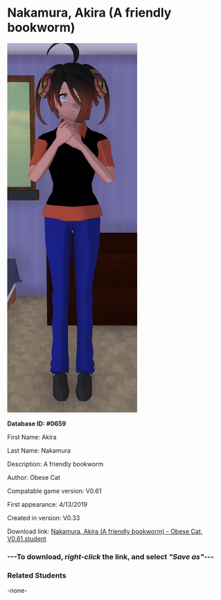 # Nakamura, Akira (A friendly bookworm)

<img src="../../Files/Images/Nakamura, Akira (A friendly bookworm).png" title="Nakamura, Akira (A friendly bookworm) - Obese Cat, V0.61">

**Database ID: #0659**

First Name: Akira

Last Name: Nakamura

Description: A friendly bookworm

Author: Obese Cat

Compatable game version: V0.61

First appearance: 4/13/2019

Created in version: V0.33

Download link: <a href="https://raw.githubusercontent.com/Arbiter1223/Daigaku-Gurashi-Custom-Students/master/Files/Student%20Files/Nakamura%2C%20Akira%20(A%20friendly%20bookworm)%20-%20Obese%20Cat%2C%20V0.61.student">Nakamura, Akira (A friendly bookworm) - Obese Cat, V0.61.student</a>

### ---**To download, _right-click_ the link, and select _"Save as"_**---

### Related Students

-none-
